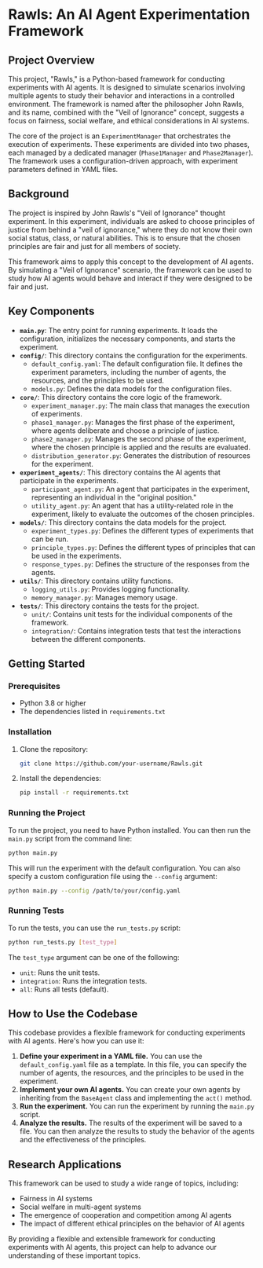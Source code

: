 # Rawls: An AI Agent Experimentation Framework

## Project Overview

This project, "Rawls," is a Python-based framework for conducting experiments with AI agents. It is designed to simulate scenarios involving multiple agents to study their behavior and interactions in a controlled environment. The framework is named after the philosopher John Rawls, and its name, combined with the "Veil of Ignorance" concept, suggests a focus on fairness, social welfare, and ethical considerations in AI systems.

The core of the project is an `ExperimentManager` that orchestrates the execution of experiments. These experiments are divided into two phases, each managed by a dedicated manager (`Phase1Manager` and `Phase2Manager`). The framework uses a configuration-driven approach, with experiment parameters defined in YAML files.

## Background

The project is inspired by John Rawls's "Veil of Ignorance" thought experiment. In this experiment, individuals are asked to choose principles of justice from behind a "veil of ignorance," where they do not know their own social status, class, or natural abilities. This is to ensure that the chosen principles are fair and just for all members of society.

This framework aims to apply this concept to the development of AI agents. By simulating a "Veil of Ignorance" scenario, the framework can be used to study how AI agents would behave and interact if they were designed to be fair and just.

## Key Components

- **`main.py`**: The entry point for running experiments. It loads the configuration, initializes the necessary components, and starts the experiment.
- **`config/`**: This directory contains the configuration for the experiments.
  - `default_config.yaml`: The default configuration file. It defines the experiment parameters, including the number of agents, the resources, and the principles to be used.
  - `models.py`: Defines the data models for the configuration files.
- **`core/`**: This directory contains the core logic of the framework.
  - `experiment_manager.py`: The main class that manages the execution of experiments.
  - `phase1_manager.py`: Manages the first phase of the experiment, where agents deliberate and choose a principle of justice.
  - `phase2_manager.py`: Manages the second phase of the experiment, where the chosen principle is applied and the results are evaluated.
  - `distribution_generator.py`: Generates the distribution of resources for the experiment.
- **`experiment_agents/`**: This directory contains the AI agents that participate in the experiments.
  - `participant_agent.py`: An agent that participates in the experiment, representing an individual in the "original position."
  - `utility_agent.py`: An agent that has a utility-related role in the experiment, likely to evaluate the outcomes of the chosen principles.
- **`models/`**: This directory contains the data models for the project.
  - `experiment_types.py`: Defines the different types of experiments that can be run.
  - `principle_types.py`: Defines the different types of principles that can be used in the experiments.
  - `response_types.py`: Defines the structure of the responses from the agents.
- **`utils/`**: This directory contains utility functions.
  - `logging_utils.py`: Provides logging functionality.
  - `memory_manager.py`: Manages memory usage.
- **`tests/`**: This directory contains the tests for the project.
  - `unit/`: Contains unit tests for the individual components of the framework.
  - `integration/`: Contains integration tests that test the interactions between the different components.

## Getting Started

### Prerequisites

- Python 3.8 or higher
- The dependencies listed in `requirements.txt`

### Installation

1.  Clone the repository:
    ```bash
    git clone https://github.com/your-username/Rawls.git
    ```
2.  Install the dependencies:
    ```bash
    pip install -r requirements.txt
    ```

### Running the Project

To run the project, you need to have Python installed. You can then run the `main.py` script from the command line:

```bash
python main.py
```

This will run the experiment with the default configuration. You can also specify a custom configuration file using the `--config` argument:

```bash
python main.py --config /path/to/your/config.yaml
```

### Running Tests

To run the tests, you can use the `run_tests.py` script:

```bash
python run_tests.py [test_type]
```

The `test_type` argument can be one of the following:

- `unit`: Runs the unit tests.
- `integration`: Runs the integration tests.
- `all`: Runs all tests (default).

## How to Use the Codebase

This codebase provides a flexible framework for conducting experiments with AI agents. Here's how you can use it:

1.  **Define your experiment in a YAML file.** You can use the `default_config.yaml` file as a template. In this file, you can specify the number of agents, the resources, and the principles to be used in the experiment.
2.  **Implement your own AI agents.** You can create your own agents by inheriting from the `BaseAgent` class and implementing the `act()` method.
3.  **Run the experiment.** You can run the experiment by running the `main.py` script.
4.  **Analyze the results.** The results of the experiment will be saved to a file. You can then analyze the results to study the behavior of the agents and the effectiveness of the principles.

## Research Applications

This framework can be used to study a wide range of topics, including:

-   Fairness in AI systems
-   Social welfare in multi-agent systems
-   The emergence of cooperation and competition among AI agents
-   The impact of different ethical principles on the behavior of AI agents

By providing a flexible and extensible framework for conducting experiments with AI agents, this project can help to advance our understanding of these important topics.